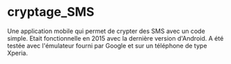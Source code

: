 # cryptage_SMS
Une application mobile qui permet de crypter des SMS avec un code simple.
Etait fonctionnelle en 2015 avec la dernière version d'Android. 
A été testée avec l'émulateur fourni par Google et sur un téléphone de type Xperia. 
